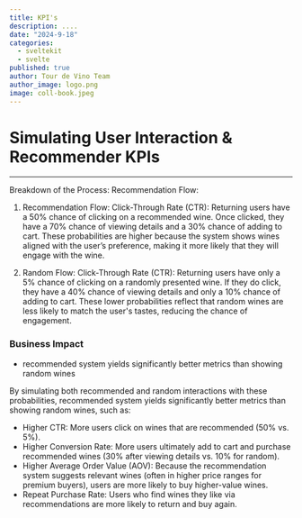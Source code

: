 ```yaml
---
title: KPI's
description: ....
date: "2024-9-18"
categories:
  - sveltekit
  - svelte
published: true
author: Tour de Vino Team
author_image: logo.png
image: coll-book.jpeg
---
```


# Simulating User Interaction & Recommender KPIs

-----
Breakdown of the Process:
Recommendation Flow:

1. Recommendation Flow:
Click-Through Rate (CTR):
Returning users have a 50% chance of clicking on a recommended wine.
Once clicked, they have a 70% chance of viewing details and a 30% chance of adding to cart.
These probabilities are higher because the system shows wines aligned with the user’s preference, making it more likely that they will engage with the wine.

2. Random Flow:
Click-Through Rate (CTR):
Returning users have only a 5% chance of clicking on a randomly presented wine.
If they do click, they have a 40% chance of viewing details and only a 10% chance of adding to cart.
These lower probabilities reflect that random wines are less likely to match the user's tastes, reducing the chance of engagement.


### Business Impact
- recommended system yields significantly better metrics than showing random wines

By simulating both recommended and random interactions with these probabilities, recommended system yields significantly better metrics than showing random wines, such as:

- Higher CTR: More users click on wines that are recommended (50% vs. 5%).
- Higher Conversion Rate: More users ultimately add to cart and purchase recommended wines (30% after viewing details vs. 10% for random).
- Higher Average Order Value (AOV): Because the recommendation system suggests relevant wines (often in higher price ranges for premium buyers), users are more likely to buy higher-value wines.
- Repeat Purchase Rate: Users who find wines they like via recommendations are more likely to return and buy again.